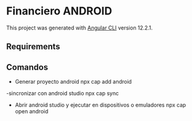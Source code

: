 # Financiero ANDROID

This project was generated with [Angular CLI](https://github.com/angular/angular-cli) version 12.2.1.

## Requirements

## Comandos

- Generar proyecto android
npx cap add android

-sincronizar con android studio
npx cap sync

- Abrir android studio y ejecutar en dispositivos o emuladores
npx cap open android